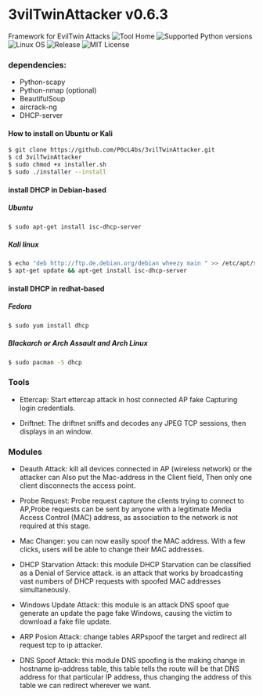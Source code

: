 # 3vilTwinAttacker v0.6.3
Framework for EvilTwin Attacks
![Tool Home](https://dl.dropboxusercontent.com/u/97321327/evil/evil6.3.png)
![Supported Python versions](https://img.shields.io/badge/python-2.7-blue.svg)
![Linux OS](https://img.shields.io/badge/Supported%20OS-Linux-green.svg)
![Release](https://img.shields.io/badge/3vilTwinAttacker-0.6.3%20-orange.svg)
![MIT License](https://img.shields.io/packagist/l/doctrine/orm.svg)
### dependencies:
* Python-scapy
* Python-nmap (optional)
* BeautifulSoup
* aircrack-ng
* DHCP-server

#### How to install on Ubuntu or Kali
```sh
$ git clone https://github.com/P0cL4bs/3vilTwinAttacker.git
$ cd 3vilTwinAttacker
$ sudo chmod +x installer.sh
$ sudo ./installer --install
```
#### install DHCP in  Debian-based

##### Ubuntu

```sh
$ sudo apt-get install isc-dhcp-server
```

##### Kali linux

```sh
$ echo "deb http://ftp.de.debian.org/debian wheezy main " >> /etc/apt/sources.list
$ apt-get update && apt-get install isc-dhcp-server
```

#### install DHCP in  redhat-based

##### Fedora

```sh
$ sudo yum install dhcp
```
##### Blackarch or Arch Assault and Arch Linux
```sh
$ sudo pacman -S dhcp
```
### Tools

- Ettercap: Start ettercap attack in host connected AP fake Capturing login credentials.

-  Driftnet: The driftnet sniffs and decodes any JPEG TCP sessions, then displays in  an window.

### Modules
* Deauth Attack: kill all devices connected in AP (wireless network) or the attacker can Also put the Mac-address in the Client field, Then only one client disconnects the access point.

* Probe Request:  Probe request  capture the  clients trying to connect to AP,Probe requests can be sent by anyone with a legitimate Media Access Control (MAC) address, as association to the network is not required at this stage.

* Mac Changer: you can now easily spoof the MAC address. With a few clicks, users will be able to change their MAC addresses.

* DHCP Starvation Attack: this module DHCP Starvation can be classified as a Denial of Service attack. is an attack that works by broadcasting vast numbers of DHCP requests with spoofed MAC addresses simultaneously.

* Windows Update Attack: this module is an attack DNS spoof que generate an update the page fake Windows, causing the victim to download a fake file update.

* ARP Posion Attack:  change tables ARPspoof the target and redirect all request tcp to ip attacker.

* DNS Spoof Attack: this module DNS spoofing is the making change in hostname ip-address table, this table tells the route will be that DNS address for that particular IP address, thus changing the address of this table we can redirect wherever we want.


